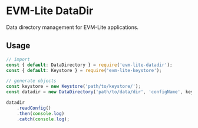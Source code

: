 # EVM-Lite DataDir

Data directory management for EVM-Lite applications.

## Usage

```javascript
// import
const { default: DataDirectory } = require('evm-lite-datadir');
const { default: Keystore } = require('evm-lite-keystore');

// generate objects
const keystore = new Keystore('path/to/keystore/');
const datadir = new DataDirectory('path/to/data/dir', 'configName', keystore);

datadir
	.readConfig()
	.then(console.log)
	.catch(console.log);
```
